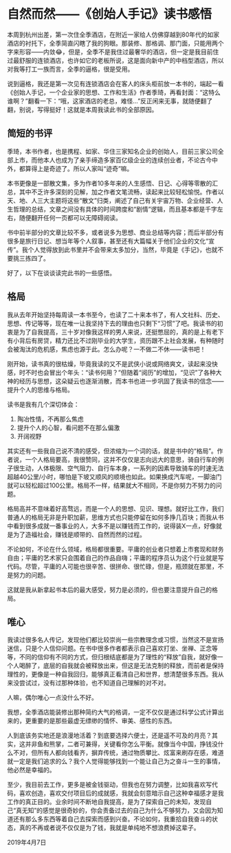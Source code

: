 # 自然而然——《创始人手记》读书感悟

本周到杭州出差，第一次住全季酒店，在附近一家给人仿佛穿越到80年代的如家酒店的衬托下，全季简直闪瞎了我的狗眼。那装修、那格调、那门面，只能用两个字来形容——内敛😂，但是，全季不是我住过最奢华的酒店，但一定是我目前住过最舒服的连锁酒店，也许如它的老板所说，这是面向新中产的中档型酒店，所以对我等打工一族而言，全季的逼格，很是受用。

说到逼格，我还是第一次见有连锁酒店会在客人的床头柜前放一本书的，端起一看《创始人手记，一个企业家的思想、工作和生活》作者季琦，再看封面：“这特么谁啊？”翻看一下：“哦，这家酒店的老总，难怪…”反正闲来无事，就随便翻了翻，别说，写得挺好！这就是本周我读此书的全部原因。

## 简短的书评

季琦，本书作者，也是携程、如家、华住三家知名企业的创始人，目前三家公司全部上市，而他本人也成为了亲手缔造多家百亿级企业的连续创业者，不论古今中外，都算得上是奇迹了。所以人家叫“迹奇”嘛。

本书更像是一部散文集，多为作者10多年来的人生感悟、日记、心得等零散的汇总，其中不乏许多深刻的见解，加之作者文笔流畅，读起来比较轻松愉悦。作者以天、地、人三大主题将这些“散文”归类，阐述了自己有关宇宙万物、企业经营、人生哲理的总结，文章之间没有具体的时间跨度和“剧情”逻辑，而且基本都是千字左右，随便翻开任何一页都可以无障碍阅读。

书中前半部分的文章比较不多，或者说多为思想、商业总结等内容；而后半部分有很多是旅行日记、想当年等个人叙事，甚至还有大篇幅关于他们企业的文化“宣传”。我个人觉得放到此书里并不会带来太多加分，当然，毕竟是《手记》，也就不要挑三拣四了。

好了，以下在谈谈读完此书的一些感悟。

## 格局

我从去年开始坚持每周读一本书至今，也读了二十来本书了，有人文社科、历史、思想、传记等等，现在唯一让我坚持下去的理由也只剩下“习惯”了吧。我读书的初衷是为了自我提高，三十岁对像我这样的男人来说，还挺憋屈的，真的是上有老下有小背后有房贷，精力还比不过刚毕业的大学生，资历跟不上社会发展，有种随时会被淘汰的危机感，焦虑也源于此。怎么办呢？一不做二不休——读书吧！

刚开始，读书真的很枯燥，毕竟我读的又不是武侠小说或网络爽文，读起来没快感，时不时也会冒出个年头：“读书何用？”但随着“阅历”的增加，“见识”了各种大神的经历与思想，这朵疑云也逐渐消散，而本书也进一步巩固了我读书的信念——提升个人的思维与格局。

读书是我有几个深切体会：
1. 陶冶性情，不再那么焦虑
2. 提升个人的心智，看问题不在那么偏激
3. 开阔视野

其实还有一些我自己说不清的感受，但浓缩为一个词的话，就是书中的“格局”。作者说，一个人格局要高，我很赞同，这并不仅仅是志向远大的意思，骑自行车的例子很生动，人体极限、空气阻力、自行车本身，一系列的因素导致骑车的时速无法超越40公里/小时，哪怕是下坡又顺风的顺境也如此。如果换成汽车呢，一脚油门就可以轻松超过100公里。格局不一样，结果就大不相同，不是你努力不努力的问题。

格局高并不意味着好高骛远，而是一个人的思想、见识、理想。就好比工作，我们普通人的格局无非是升职加薪，思维方式也只能停留在如何多挣几百块；而我从书中看到很多成就一番事业的人，大多不是以赚钱而工作的，说得装X一点，好像就是为了造福社会，赚钱是顺带的、自然而然的过程。

不论如何，不论在什么领域，格局都很重要。平庸的创业者只想着上市套现和财务自由；平庸的艺术家只会围着自己的作品自嗨；平庸的程序员认为这个行业就是写代码。尽管，平庸的人可能也很辛苦、很拼命、很忙碌，但是，瓶颈就在那里，不是努力的问题。

这就是我从新拿起书本后的最大感受，努力是必须的，但也要注意提升自己的格局。

## 唯心

我读过很多名人传记，发现他们都比较崇尚一些宗教理念或习惯，当然这不是宣扬迷信，只是个人信仰问题。在书中很多作者都表示自己喜欢打坐、坐禅、正念等等，不同的信仰有不同的方式，但归根结底都是为了理性的“释放”自我，就好像一个人喝醉了，底层的自我就会被释放出来，但这是无法克制的释放，而前者是保持理性的，更像是一种自我回归，能够真正看清自己和世界，想清楚很多东西。我从来没尝试过，没有过那种体验，也不知道自己理解的对不对。

人嘛，偶尔唯心一点没什么不好。

我想，全季酒店能装修出那种简约大气的格调，一定不仅仅是通过科学公式计算出来的，更重要的是那些最虚无缥缈的情怀、审美、感性的东西。

人到底该务实地还是浪漫地活着？到底要选择六便士，还是遥不可及的月亮？其实，这并非鱼和熊掌，二者可兼得，关键看你怎么平衡。就像当今中国，挣钱没什么不对，但所有人都向钱看齐，摒弃传统，通过物质攀比、炫富来刷存在感，难道就一定是我们追求的么？我个人觉得能够找到一个能让自己为之奋斗一生的事情，他必然是幸福的。

至少，我目前去工作，更多是被金钱驱动，但我也在努力调整，比如我喜欢写代码，喜欢创造，喜欢交付项目后的成就感，我就会刻意暗示自己这种幸福感才是我工作的真正目的。业余时间不断地自我提高，是为了探索自己的未知，发现自己“真无知”的感觉是很奇妙的，你会责备过去的自己为什么不够努力，又会因为知道还有那么多东西等着自己去探索而感到兴奋。不论如何，我重拾自我奋斗的状态，真的不再或者说不仅仅是为了钱，我就是单纯地不想浪费掉这辈子。

2019年4月7日